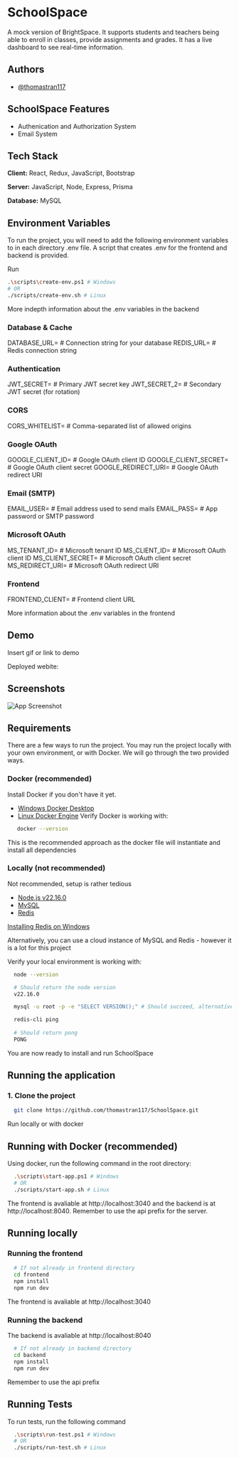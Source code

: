 # SchoolSpace

A mock version of BrightSpace. It supports students and teachers being able to enroll in classes, provide assignments and grades. It has a live dashboard to see real-time information.


## Authors

- [@thomastran117](https://www.github.com/thomastran117)


## SchoolSpace Features

- Authenication and Authorization System
- Email System



## Tech Stack

**Client:** React, Redux, JavaScript, Bootstrap

**Server:** JavaScript, Node, Express, Prisma

**Database:** MySQL


## Environment Variables

To run the project, you will need to add the following environment variables to in each directory .env file. A script that creates .env for the frontend and backend is provided.

Run 
```bash
.\scripts\create-env.ps1 # Windows
# OR
./scripts/create-env.sh # Linux
```

More indepth information about the .env variables in the backend

### Database & Cache
DATABASE_URL=             # Connection string for your database
REDIS_URL=                # Redis connection string

### Authentication
JWT_SECRET=               # Primary JWT secret key
JWT_SECRET_2=             # Secondary JWT secret (for rotation)

### CORS
CORS_WHITELIST=           # Comma-separated list of allowed origins

### Google OAuth
GOOGLE_CLIENT_ID=         # Google OAuth client ID
GOOGLE_CLIENT_SECRET=     # Google OAuth client secret
GOOGLE_REDIRECT_URI=      # Google OAuth redirect URI

### Email (SMTP)
EMAIL_USER=               # Email address used to send mails
EMAIL_PASS=               # App password or SMTP password

### Microsoft OAuth
MS_TENANT_ID=             # Microsoft tenant ID
MS_CLIENT_ID=             # Microsoft OAuth client ID
MS_CLIENT_SECRET=         # Microsoft OAuth client secret
MS_REDIRECT_URI=          # Microsoft OAuth redirect URI

### Frontend
FRONTEND_CLIENT=          # Frontend client URL

More information about the .env variables in the frontend

## Demo

Insert gif or link to demo

Deployed webite:


## Screenshots

![App Screenshot](https://via.placeholder.com/468x300?text=App+Screenshot+Here)


## Requirements

There are a few ways to run the project. You may run the project locally with your own environment, or with Docker. We will go through the two provided ways.

### Docker (recommended)

Install Docker if you don't have it yet.
- [Windows Docker Desktop](https://www.docker.com/products/docker-desktop/)
- [Linux Docker Engine](https://docs.docker.com/engine/)
Verify Docker is working with:

```bash
   docker --version
```

This is the recommended approach as the docker file will instantiate and install all dependencies

### Locally (not recommended)

Not recommended, setup is rather tedious

- [Node.js v22.16.0](https://nodejs.org/en/download)
- [MySQL](https://www.mysql.com/downloads/)
- [Redis](https://redis.io/downloads/)

[Installing Redis on Windows](https://redis.io/docs/latest/operate/oss_and_stack/install/archive/install-redis/install-redis-on-windows/)

Alternatively, you can use a cloud instance of MySQL and Redis - however it is a lot for this project

Verify your local environment is working with:

```bash
  node --version

  # Should return the node version
  v22.16.0

  mysql -u root -p -e "SELECT VERSION();" # Should succeed, alternatively check if MySQL shell is avaliable

  redis-cli ping
  
  # Should return pong
  PONG

```

You are now ready to install and run SchoolSpace

## Running the application

### 1. Clone the project

```bash
  git clone https://github.com/thomastran117/SchoolSpace.git
```

Run locally or with docker

## Running with Docker (recommended)

Using docker, run the following command in the root directory:
```bash
  .\scripts\start-app.ps1 # Windows
  # OR
  ./scripts/start-app.sh # Linux
```
  
The frontend is avaliable at http://localhost:3040 and the backend is at http://localhost:8040. Remember to use the api prefix for the server.

## Running locally

### Running the frontend

```bash
  # If not already in frontend directory
  cd frontend
  npm install
  npm run dev
```

The frontend is avaliable at http://localhost:3040
### Running the backend

The backend is avaliable at http://localhost:8040

```bash
  # If not already in backend directory
  cd backend
  npm install
  npm run dev
```
Remember to use the api prefix

## Running Tests

To run tests, run the following command

```bash
  .\scripts\run-test.ps1 # Windows
  # OR
  ./scripts/run-test.sh # Linux
```
